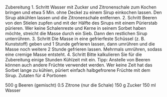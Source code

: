 Zubereitung
1.
Schritt
Wasser mit Zucker und Zitronenschale zum Kochen bringen und etwa 5 Min. ohne Deckel zu einem Sirup einkochen lassen. Den Sirup abkühlen lassen und die Zitronenschale entfernen.
2.
Schritt
Beeren von den Stielen zupfen und mit der Hälfte des Sirups mit einem Pürierstab pürieren. Wer keine Schalenreste und Kerne in seinem Sorbet haben möchte, streicht die Masse durch ein Sieb. Dann den restlichen Sirup unterrühren.
3.
Schritt
Die Masse in eine gefrierfeste Schüssel (z. B. Kunststoff) geben und 1 Stunde gefrieren lassen, dann umrühren und die Masse noch weitere 2 Stunde gefrieren lassen. Mehrmals umrühren, sodass eine cremige Masse entsteht.
4.
Schritt
Bitte kalkulieren Sie für die Zubereitung einige Stunden Kühlzeit mit ein.
Tipp: Anstelle von Beeren können auch andere Früchte verwendet werden. Wer keine Zeit hat das Sorbet lange zu kühlen, püriert einfach halbgefrorene Früchte mit dem Sirup.
Zutaten für 4 Portionen

500 g
Beeren (gemischt)
0.5
Zitrone (nur die Schale)
150 g
Zucker
150 ml
Wasser
